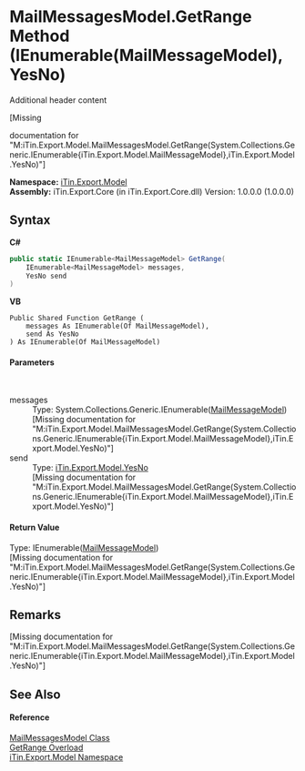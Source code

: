 # MailMessagesModel.GetRange Method (IEnumerable(MailMessageModel), YesNo)
Additional header content 

\[Missing <summary> documentation for "M:iTin.Export.Model.MailMessagesModel.GetRange(System.Collections.Generic.IEnumerable{iTin.Export.Model.MailMessageModel},iTin.Export.Model.YesNo)"\]

**Namespace:**&nbsp;<a href="ef57ffcc-e95e-b212-5a46-9aa6f5a3511f">iTin.Export.Model</a><br />**Assembly:**&nbsp;iTin.Export.Core (in iTin.Export.Core.dll) Version: 1.0.0.0 (1.0.0.0)

## Syntax

**C#**<br />
``` C#
public static IEnumerable<MailMessageModel> GetRange(
	IEnumerable<MailMessageModel> messages,
	YesNo send
)
```

**VB**<br />
``` VB
Public Shared Function GetRange ( 
	messages As IEnumerable(Of MailMessageModel),
	send As YesNo
) As IEnumerable(Of MailMessageModel)
```


#### Parameters
&nbsp;<dl><dt>messages</dt><dd>Type: System.Collections.Generic.IEnumerable(<a href="cadecb15-810c-f89c-f934-b20d7baf91b4">MailMessageModel</a>)<br />\[Missing <param name="messages"/> documentation for "M:iTin.Export.Model.MailMessagesModel.GetRange(System.Collections.Generic.IEnumerable{iTin.Export.Model.MailMessageModel},iTin.Export.Model.YesNo)"\]</dd><dt>send</dt><dd>Type: <a href="a886c085-761c-2fe7-9c0a-a64617595f6a">iTin.Export.Model.YesNo</a><br />\[Missing <param name="send"/> documentation for "M:iTin.Export.Model.MailMessagesModel.GetRange(System.Collections.Generic.IEnumerable{iTin.Export.Model.MailMessageModel},iTin.Export.Model.YesNo)"\]</dd></dl>

#### Return Value
Type: IEnumerable(<a href="cadecb15-810c-f89c-f934-b20d7baf91b4">MailMessageModel</a>)<br />\[Missing <returns> documentation for "M:iTin.Export.Model.MailMessagesModel.GetRange(System.Collections.Generic.IEnumerable{iTin.Export.Model.MailMessageModel},iTin.Export.Model.YesNo)"\]

## Remarks
\[Missing <remarks> documentation for "M:iTin.Export.Model.MailMessagesModel.GetRange(System.Collections.Generic.IEnumerable{iTin.Export.Model.MailMessageModel},iTin.Export.Model.YesNo)"\]

## See Also


#### Reference
<a href="7dd54d13-30d8-6912-4163-af42bf8ab42b">MailMessagesModel Class</a><br /><a href="fff4b4f9-1e00-b514-8cd1-d3c7c35c7b14">GetRange Overload</a><br /><a href="ef57ffcc-e95e-b212-5a46-9aa6f5a3511f">iTin.Export.Model Namespace</a><br />